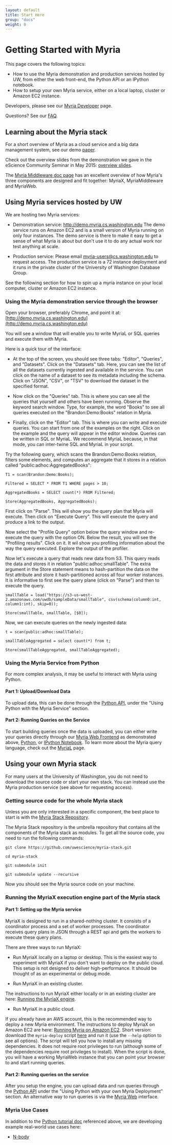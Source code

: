 ```yaml
---
layout: default
title: Start Here 
group: "docs"
weight: 0
---
```


# Getting Started with Myria
This page covers the following topics:

* How to use the Myria demonstration and production services hosted by UW, from either the web front-end, the Python API or an IPython notebook.
* How to setup your own Myria service, either on a local laptop, cluster or Amazon EC2 instance. 

Developers, please see our [Myria Developer](developer.html) page.

Questions? See our [FAQ](faq.html). 

## Learning about the Myria stack

For a short overview of Myria as a cloud service and a big data management system, see our demo [paper](http://myria.cs.washington.edu/publications/Halperin_Myria_demo_SIGMOD_2014.pdf).

Check out the overview slides from the demonstration we gave in the eScience Community Seminar in May 2015:  [overview slides](./myria-overview-may2015.pdf).

The [Myria Middleware doc page](myriaMiddleware.html) has an excellent overview of how Myria's three components are designed and fit together: MyriaX, MyriaMiddleware and MyriaWeb.

## Using Myria services hosted by UW

We are hosting two Myria services:

- Demonstration service: <http://demo.myria.cs.washington.edu>
The demo service runs on Amazon EC2 and is a small version of Myria running on only four instances.
The demo service is there to make it easy to get a sense of what Myria is about but don't use it to do any actual work
nor test anything at scale.

- Production service: Please email <myria-users@cs.washington.edu> to request access.
The production service is a 72 instance deployment and it runs in the private cluster of the University of Washington
Database Group. 

See the following section for how to spin up a myria instance on your local computer, cluster or Amazon EC2 instance.


### Using the Myria demonstration service through the browser


Open your browser, preferably Chrome, and point it at: [http://demo.myria.cs.washington.edu](http://demo.myria.cs.washington.edu)

You will see a window that will enable you to write MyriaL or SQL queries and execute them with Myria. 

Here is a quick tour of the interface:

- At the top of the screen, you should see three tabs: "Editor", "Queries", and "Datasets".
Click on the "Datasets" tab. Here, you can see the list of all the datasets currently ingested
and available in the service. You can click on the name of a dataset to see its metadata
including the schema.  Click on "JSON", "CSV", or "TSV" to download the dataset in the
specified format.

- Now click on the "Queries" tab. This is where you can see all the queries that yourself
and others have been running. Observe the keyword search window. Type, for example, 
the word "Books" to see all queries executed on the "Brandon:Demo:Books" relation
in Myria.

- Finally, click on the "Editor" tab. This is where you can write and execute queries.
You can start from one of the examples on the right. Click on the example and the
query will appear in the editor window. Queries can be written in SQL or MyriaL. We
recommend MyriaL because, in that mode, you can inter-twine SQL and MyriaL in your
script.

Try the following query, which scans the Brandon:Demo:Books relation,
filters some elements, and computes an aggregate that it stores in a relation
called "public:adhoc:AggregatedBooks":


    T1 = scan(Brandon:Demo:Books);

    Filtered = SELECT * FROM T1 WHERE pages > 10;

    AggregatedBooks = SELECT count(*) FROM Filtered;

    Store(AggregatedBooks, AggregatedBooks);


First click on "Parse". This will show you the query plan that Myria will
execute. Then click on "Execute Query". This will execute the query and
produce a link to the output. 

Now select  the "Profile Query" option below the query window and
re-execute the query with the option ON.  Below the result, you will
see the "Profiling results". Click on it. It wil show you profiling information
about the way the query executed. Explore the output of the profiler.

Now let's execute a query that reads new data from S3. This query
reads the data and stores it in relation "public:adhoc:smallTable". The
extra argument in the Store statement means to hash-partition the
data on the first attribute and store it hash-partitioned across all
four worker instances. It is informative to first see the query plane (click on "Parse")
and then to execute the query.

    smallTable = load("https://s3-us-west-2.amazonaws.com/uwdb/sampleData/smallTable", csv(schema(column0:int, column1:int), skip=0));

    Store(smallTable, smallTable, [$0]);


Now, we can execute queries on the newly ingested data:

    t = scan(public:adhoc:smallTable);

    smallTableAggregated = select count(*) from t;

    Store(smallTableAggregated, smallTableAggregated);

  

### Using the Myria Service from Python

For more complex analysis, it may be useful to interact with Myria using Python.

#### Part 1: Upload/Download Data
To upload data, this can be done through the [Python API](myria-python/index.html), under the "Using Python with the Myria Service" section.

#### Part 2: Running Queries on the Service

To start building queries once the data is uploaded, you can either write your queries directly through our [Myria Web Frontend](https://demo.myria.cs.washington.edu/editor) as demonstrated above, [Python](myria-python/index.html), or [IPython Notebook](https://github.com/uwescience/myria-python/blob/master/ipnb%20examples/myria%20examples.ipynb). To learn more about the Myria query language, check out the [MyriaL](myrial.html) page.


## Using your own Myria stack

For many users at the University of Washington, you do not need to download
the source code or start your own stack. 
You can instead use the Myria production service (see above for requesting access).

### Getting source code for the whole Myria stack

Unless you are only interested in a specific component, the best place to 
start is with the [Myria Stack Repository](https://github.com/uwescience/myria-stack).

The Myria Stack repository is the umbrella repository that contains all the
components of the Myria stack as modules. To get all the source code, you
need to run the following commands:

    git clone https://github.com/uwescience/myria-stack.git

    cd myria-stack

    git submodule init

    git submodule update --recursive

Now you should see the Myria source code on your machine.



### Running the MyriaX execution engine part of the Myria stack

#### Part 1: Setting up the Myria service
MyriaX is designed to run in a shared-nothing cluster. It consists of
a coordinator process and a set of worker processes. The coordinator receives query
plans in JSON through a REST api and gets the workers to
execute these query plans.

There are three ways to run MyriaX:

- Run MyriaX locally on a laptop or desktop. This is the easiest
way to experiment with MyriaX if you don't want to deploy on the public cloud. This setup is not designed
to deliver high-performance. It should be thought of as an experimental
or debug mode. 

- Run MyriaX in an existing cluster.

The instructions to run MyriaX either locally or in an existing cluster are here:  [Running the MyriaX engine](myriaX.html). 

- Run MyriaX in a public cloud.

If you already have an AWS account, this is the recommended way to deploy a new Myria environment. The instructions to deploy MyriaX on Amazon EC2 are here: [Running Myria on Amazon EC2](https://github.com/uwescience/myria-ec2-ansible/blob/reef/README.md). Short version: download the `myria-deploy` script [here](https://raw.githubusercontent.com/uwescience/myria-ec2-ansible/reef/myria-deploy) and run it (use the `--help` option to see all options). The script will tell you how to install any missing dependencies. It does not require root privileges to run (although some of the dependencies require root privileges to install). When the script is done, you will have a working MyriaWeb instance that you can point your browser to and start running queries.

#### Part 2: Running queries on the service
After you setup the engine, you can upload data and run queries through the [Python API](myria-python/index.html) under the "Using Python with your own Myria Deployment" section. An alternative way to run queries is via the [Myria Web](myriaweb.html) interface.

### Myria Use Cases
In addition to the [Python tutorial doc](myria-python/index.html) referenced above,
we are developing example real-world use cases here: 

* [N-body](usecase-astronomy.html)

